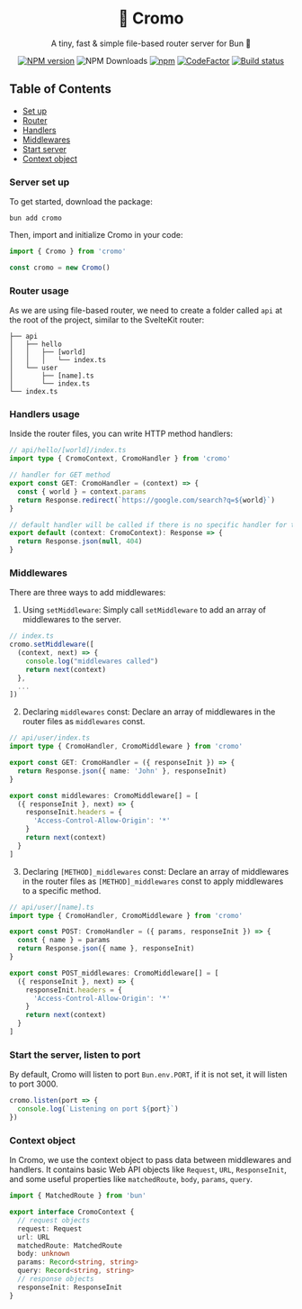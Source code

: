 <div align="center">

# 🎴 Cromo

A tiny, fast & simple file-based router server for Bun 🧅

[![NPM version][npm-version-image]][npm-url]
![NPM Downloads][npm-downloads-image]
[![npm](https://img.shields.io/npm/l/cromo.svg)](https://spdx.org/licenses/MIT)
[![CodeFactor](https://www.codefactor.io/repository/github/jhormanrus/cromo/badge/main)](https://www.codefactor.io/repository/github/jhormanrus/cromo/overview/main)
[![Build status][build-image]][build-url]

</div>

## Table of Contents

- [Set up](#server-set-up)
- [Router](#router-usage)
- [Handlers](#handlers-usage)
- [Middlewares](#middlewares)
- [Start server](#start-the-server-listen-to-port)
- [Context object](#context-object)

### Server set up

To get started, download the package:

```shell
bun add cromo
```

Then, import and initialize Cromo in your code:

```ts
import { Cromo } from 'cromo'

const cromo = new Cromo()
```

### Router usage 

As we are using file-based router, we need to create a folder called `api` at the root of the project, similar to the SvelteKit router:

```
├── api
│   ├── hello
│   │   ├── [world]
│   │   │   └── index.ts
│   └── user
│       ├── [name].ts
│       └── index.ts
└── index.ts
```

### Handlers usage

Inside the router files, you can write HTTP method handlers:

```ts
// api/hello/[world]/index.ts
import type { CromoContext, CromoHandler } from 'cromo'

// handler for GET method
export const GET: CromoHandler = (context) => {
  const { world } = context.params
  return Response.redirect(`https://google.com/search?q=${world}`)
}

// default handler will be called if there is no specific handler for the method
export default (context: CromoContext): Response => {
  return Response.json(null, 404)
}
```

### Middlewares

There are three ways to add middlewares:

1. Using `setMiddleware`: Simply call `setMiddleware` to add an array of middlewares to the server.

```ts
// index.ts
cromo.setMiddleware([
  (context, next) => {
    console.log("middlewares called")
    return next(context)
  },
  ...
])
```

2. Declaring `middlewares` const: Declare an array of middlewares in the router files as `middlewares` const.

```ts
// api/user/index.ts
import type { CromoHandler, CromoMiddleware } from 'cromo'

export const GET: CromoHandler = ({ responseInit }) => {
  return Response.json({ name: 'John' }, responseInit)
}

export const middlewares: CromoMiddleware[] = [
  ({ responseInit }, next) => {
    responseInit.headers = {
      'Access-Control-Allow-Origin': '*'
    }
    return next(context)
  }
]
```

3. Declaring `[METHOD]_middlewares` const: Declare an array of middlewares in the router files as `[METHOD]_middlewares` const to apply middlewares to a specific method.

```ts
// api/user/[name].ts
import type { CromoHandler, CromoMiddleware } from 'cromo'

export const POST: CromoHandler = ({ params, responseInit }) => {
  const { name } = params
  return Response.json({ name }, responseInit)
}

export const POST_middlewares: CromoMiddleware[] = [
  ({ responseInit }, next) => {
    responseInit.headers = {
      'Access-Control-Allow-Origin': '*'
    }
    return next(context)
  }
]
```

### Start the server, listen to port

By default, Cromo will listen to port `Bun.env.PORT`, if it is not set, it will listen to port 3000.

```ts
cromo.listen(port => {
  console.log(`Listening on port ${port}`)
})
```

### Context object

In Cromo, we use the context object to pass data between middlewares and handlers. It contains basic Web API objects like `Request`, `URL`, `ResponseInit`, and some useful properties like `matchedRoute`, `body`, `params`, `query`.

```ts
import { MatchedRoute } from 'bun'

export interface CromoContext {
  // request objects
  request: Request
  url: URL
  matchedRoute: MatchedRoute
  body: unknown
  params: Record<string, string>
  query: Record<string, string>
  // response objects
  responseInit: ResponseInit
}
```

[npm-url]: https://www.npmjs.com/package/cromo
[npm-version-image]: https://img.shields.io/npm/v/cromo
[npm-downloads-image]: https://badgen.net/npm/dm/cromo
[build-image]: https://github.com/jhormanrus/cromo/actions/workflows/publish.yml/badge.svg
[build-url]: https://github.com/jhormanrus/cromo/actions/workflows/publish.yml